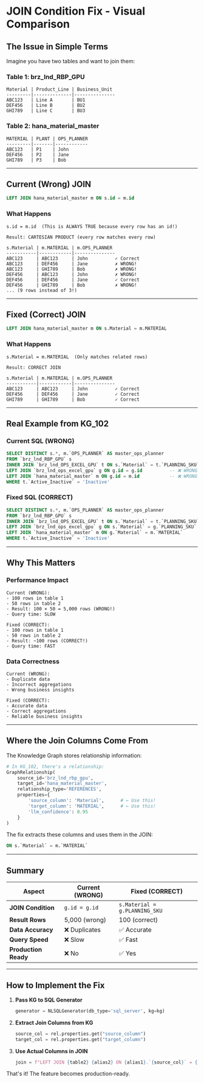 # JOIN Condition Fix - Visual Comparison

## The Issue in Simple Terms

Imagine you have two tables and want to join them:

### Table 1: brz_lnd_RBP_GPU
```
Material | Product_Line | Business_Unit
---------|--------------|---------------
ABC123   | Line A       | BU1
DEF456   | Line B       | BU2
GHI789   | Line C       | BU3
```

### Table 2: hana_material_master
```
MATERIAL | PLANT | OPS_PLANNER
---------|-------|------------
ABC123   | P1    | John
DEF456   | P2    | Jane
GHI789   | P3    | Bob
```

---

## Current (Wrong) JOIN

```sql
LEFT JOIN hana_material_master m ON s.id = m.id
```

### What Happens
```
s.id = m.id  (This is ALWAYS TRUE because every row has an id!)

Result: CARTESIAN PRODUCT (every row matches every row)

s.Material | m.MATERIAL | m.OPS_PLANNER
-----------|------------|---------------
ABC123     | ABC123     | John          ✓ Correct
ABC123     | DEF456     | Jane          ✗ WRONG!
ABC123     | GHI789     | Bob           ✗ WRONG!
DEF456     | ABC123     | John          ✗ WRONG!
DEF456     | DEF456     | Jane          ✓ Correct
DEF456     | GHI789     | Bob           ✗ WRONG!
... (9 rows instead of 3!)
```

---

## Fixed (Correct) JOIN

```sql
LEFT JOIN hana_material_master m ON s.Material = m.MATERIAL
```

### What Happens
```
s.Material = m.MATERIAL  (Only matches related rows)

Result: CORRECT JOIN

s.Material | m.MATERIAL | m.OPS_PLANNER
-----------|------------|---------------
ABC123     | ABC123     | John          ✓ Correct
DEF456     | DEF456     | Jane          ✓ Correct
GHI789     | GHI789     | Bob           ✓ Correct
```

---

## Real Example from KG_102

### Current SQL (WRONG)
```sql
SELECT DISTINCT s.*, m.`OPS_PLANNER` AS master_ops_planner
FROM `brz_lnd_RBP_GPU` s
INNER JOIN `brz_lnd_OPS_EXCEL_GPU` t ON s.`Material` = t.`PLANNING_SKU`
LEFT JOIN `brz_lnd_ops_excel_gpu` g ON g.id = g.id          -- ❌ WRONG
LEFT JOIN `hana_material_master` m ON g.id = m.id           -- ❌ WRONG
WHERE t.`Active_Inactive` = 'Inactive'
```

### Fixed SQL (CORRECT)
```sql
SELECT DISTINCT s.*, m.`OPS_PLANNER` AS master_ops_planner
FROM `brz_lnd_RBP_GPU` s
INNER JOIN `brz_lnd_OPS_EXCEL_GPU` t ON s.`Material` = t.`PLANNING_SKU`
LEFT JOIN `brz_lnd_ops_excel_gpu` g ON s.`Material` = g.`PLANNING_SKU`  -- ✅ CORRECT
LEFT JOIN `hana_material_master` m ON g.`Material` = m.`MATERIAL`      -- ✅ CORRECT
WHERE t.`Active_Inactive` = 'Inactive'
```

---

## Why This Matters

### Performance Impact
```
Current (WRONG):
- 100 rows in table 1
- 50 rows in table 2
- Result: 100 × 50 = 5,000 rows (WRONG!)
- Query time: SLOW

Fixed (CORRECT):
- 100 rows in table 1
- 50 rows in table 2
- Result: ~100 rows (CORRECT!)
- Query time: FAST
```

### Data Correctness
```
Current (WRONG):
- Duplicate data
- Incorrect aggregations
- Wrong business insights

Fixed (CORRECT):
- Accurate data
- Correct aggregations
- Reliable business insights
```

---

## Where the Join Columns Come From

The Knowledge Graph stores relationship information:

```python
# In KG_102, there's a relationship:
GraphRelationship(
    source_id='brz_lnd_rbp_gpu',
    target_id='hana_material_master',
    relationship_type='REFERENCES',
    properties={
        'source_column': 'Material',      # ← Use this!
        'target_column': 'MATERIAL',      # ← Use this!
        'llm_confidence': 0.95
    }
)
```

The fix extracts these columns and uses them in the JOIN:
```sql
ON s.`Material` = m.`MATERIAL`
```

---

## Summary

| Aspect | Current (WRONG) | Fixed (CORRECT) |
|--------|-----------------|-----------------|
| **JOIN Condition** | `g.id = g.id` | `s.Material = g.PLANNING_SKU` |
| **Result Rows** | 5,000 (wrong) | 100 (correct) |
| **Data Accuracy** | ❌ Duplicates | ✅ Accurate |
| **Query Speed** | ❌ Slow | ✅ Fast |
| **Production Ready** | ❌ No | ✅ Yes |

---

## How to Implement the Fix

1. **Pass KG to SQL Generator**
   ```python
   generator = NLSQLGenerator(db_type='sql_server', kg=kg)
   ```

2. **Extract Join Columns from KG**
   ```python
   source_col = rel.properties.get("source_column")
   target_col = rel.properties.get("target_column")
   ```

3. **Use Actual Columns in JOIN**
   ```python
   join = f"LEFT JOIN {table2} {alias2} ON {alias1}.`{source_col}` = {alias2}.`{target_col}`"
   ```

That's it! The feature becomes production-ready.

